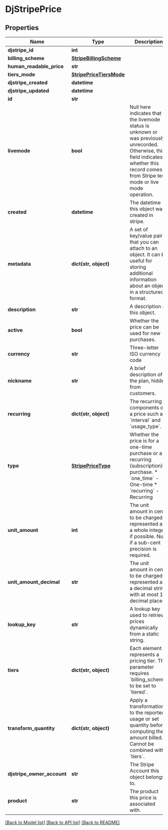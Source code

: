 # DjStripePrice


## Properties
Name | Type | Description | Notes
------------ | ------------- | ------------- | -------------
**djstripe_id** | **int** |  | [readonly] 
**billing_scheme** | [**StripeBillingScheme**](StripeBillingScheme.md) |  | 
**human_readable_price** | **str** |  | 
**tiers_mode** | [**StripePriceTiersMode**](StripePriceTiersMode.md) |  | 
**djstripe_created** | **datetime** |  | [readonly] 
**djstripe_updated** | **datetime** |  | [readonly] 
**id** | **str** |  | 
**livemode** | **bool** | Null here indicates that the livemode status is unknown or was previously unrecorded. Otherwise, this field indicates whether this record comes from Stripe test mode or live mode operation. | [optional] 
**created** | **datetime** | The datetime this object was created in stripe. | [optional] 
**metadata** | **dict(str, object)** | A set of key/value pairs that you can attach to an object. It can be useful for storing additional information about an object in a structured format. | [optional] 
**description** | **str** | A description of this object. | [optional] 
**active** | **bool** | Whether the price can be used for new purchases. | 
**currency** | **str** | Three-letter ISO currency code | 
**nickname** | **str** | A brief description of the plan, hidden from customers. | [optional] 
**recurring** | **dict(str, object)** | The recurring components of a price such as &#x60;interval&#x60; and &#x60;usage_type&#x60;. | [optional] 
**type** | [**StripePriceType**](StripePriceType.md) | Whether the price is for a one-time purchase or a recurring (subscription) purchase.  * &#x60;one_time&#x60; - One-time * &#x60;recurring&#x60; - Recurring | 
**unit_amount** | **int** | The unit amount in cents to be charged, represented as a whole integer if possible. Null if a sub-cent precision is required. | [optional] 
**unit_amount_decimal** | **str** | The unit amount in cents to be charged, represented as a decimal string with at most 12 decimal places. | [optional] 
**lookup_key** | **str** | A lookup key used to retrieve prices dynamically from a static string. | [optional] 
**tiers** | **dict(str, object)** | Each element represents a pricing tier. This parameter requires &#x60;billing_scheme&#x60; to be set to &#x60;tiered&#x60;. | [optional] 
**transform_quantity** | **dict(str, object)** | Apply a transformation to the reported usage or set quantity before computing the amount billed. Cannot be combined with &#x60;tiers&#x60;. | [optional] 
**djstripe_owner_account** | **str** | The Stripe Account this object belongs to. | [optional] 
**product** | **str** | The product this price is associated with. | 

[[Back to Model list]](../README.md#documentation-for-models) [[Back to API list]](../README.md#documentation-for-api-endpoints) [[Back to README]](../README.md)



